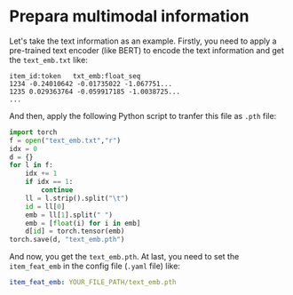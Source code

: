 # Prepara multimodal information
Let's take the text information as an example. Firstly, you need to apply a pre-trained text encoder (like BERT) to encode the text information and get
the `text_emb.txt` like:

```
item_id:token	txt_emb:float_seq
1234 -0.24010642 -0.01735022 -1.067751...
1235 0.029363764 -0.059917185 -1.0038725...
...
```
And then, apply the following Python script to tranfer this file as `.pth` file:
```python
import torch 
f = open("text_emb.txt","r")
idx = 0
d = {}
for l in f:
    idx += 1
    if idx == 1:
        continue
    ll = l.strip().split("\t")
    id = ll[0]
    emb = ll[1].split(" ")
    emb = [float(i) for i in emb]
    d[id] = torch.tensor(emb)
torch.save(d, "text_emb.pth")
```
And now, you get the `text_emb.pth`. At last, you need to set the `item_feat_emb` in the config file (`.yaml` file) like:
```yaml
item_feat_emb: YOUR_FILE_PATH/text_emb.pth
```

